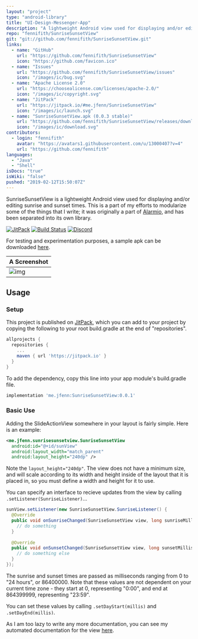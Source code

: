 ```yaml
---
layout: "project"
type: "android-library"
title: "UI-Design-Messenger-App"
description: "A lightweight Android view used for displaying and/or editing sunrise and sunset times."
repo: "fennifith/SunriseSunsetView"
git: "git://github.com/fennifith/SunriseSunsetView.git"
links: 
  - name: "GitHub"
    url: "https://github.com/fennifith/SunriseSunsetView"
    icon: "https://github.com/favicon.ico"
  - name: "Issues"
    url: "https://github.com/fennifith/SunriseSunsetView/issues"
    icon: "/images/ic/bug.svg"
  - name: "Apache License 2.0"
    url: "https://choosealicense.com/licenses/apache-2.0/"
    icon: "/images/ic/copyright.svg"
  - name: "JitPack"
    url: "https://jitpack.io/#me.jfenn/SunriseSunsetView"
    icon: "/images/ic/launch.svg"
  - name: "SunriseSunsetView.apk (0.0.3 stable)"
    url: "https://github.com/fennifith/SunriseSunsetView/releases/download/0.0.3/SunriseSunsetView.apk"
    icon: "/images/ic/download.svg"
contributors: 
  - login: "fennifith"
    avatar: "https://avatars1.githubusercontent.com/u/13000407?v=4"
    url: "https://github.com/fennifith"
languages: 
  - "Java"
  - "Shell"
isDocs: "true"
isWiki: "false"
pushed: "2019-02-12T15:50:07Z"
---
```


SunriseSunsetView is a lightweight Android view used for displaying and/or editing sunrise and sunset times. This is a part of my efforts to modularize some of the things that I write; it was originally a part of [Alarmio](https://jfenn.me/projects/alarmio), and has been separated into its own library.

[![JitPack](https://jitpack.io/v/me.jfenn/SunriseSunsetView.svg)](https://jitpack.io/#me.jfenn/SunriseSunsetView)
[![Build Status](https://travis-ci.com/fennifith/SunriseSunsetView.svg?branch=master)](https://travis-ci.com/fennifith/SunriseSunsetView)
[![Discord](https://img.shields.io/discord/514625116706177035.svg?logo=discord&colorB=7289da)](https://discord.gg/5VcJgmy)

For testing and experimentation purposes, a sample apk can be downloaded [here](https://jfenn.me/projects/sunrisesunsetview).

|A Screenshot|
|-----|
|![img](https://github.com/fennifith/SunriseSunsetView/blob/master/./.github/images/screenshot.png?raw=true)|

## Usage

### Setup

This project is published on [JitPack](https://jitpack.io), which you can add to your project by copying the following to your root build.gradle at the end of "repositories".

```gradle
allprojects {
  repositories {
    ...
    maven { url 'https://jitpack.io' }
  }
}
```

To add the dependency, copy this line into your app module's build.gradle file.

```gradle
implementation 'me.jfenn:SunriseSunsetView:0.0.1'
```

### Basic Use

Adding the SlideActionView somewhere in your layout is fairly simple. Here is an example:

```xml
<me.jfenn.sunrisesunsetview.SunriseSunsetView
  android:id="@+id/sunView"
  android:layout_width="match_parent"
  android:layout_height="240dp" />
```

Note the `layout_height="240dp"`. The view does not have a minimum size, and will scale according to its width and height inside of the layout that it is placed in, so you must define a width and height for it to use.

You can specify an interface to recieve updates from the view by calling `.setListener(SunriseListener)`...

```java
sunView.setListener(new SunriseSunsetView.SunriseListener() {
  @Override
  public void onSunriseChanged(SunriseSunsetView view, long sunriseMillis) {
    // do something
  }
  
  @Override
  public void onSunsetChanged(SunriseSunsetView view, long sunsetMillis) {
    // do something else
  }
});
```

The sunrise and sunset times are passed as milliseconds ranging from 0 to "24 hours", or 86400000. Note that these values are not dependent on your current time zone - they start at 0, representing "0:00", and end at 864399999, representing "23:59".

You can set these values by calling `.setDayStart(millis)` and `.setDayEnd(millis)`.

As I am too lazy to write any more documentation, you can see my automated documentation for the view [here](https://jfenn.me/projects/sunrisesunsetview/docs/sunrisesunsetview/src/main/java/me/jfenn/sunrisesunsetview/SunriseSunsetView).
